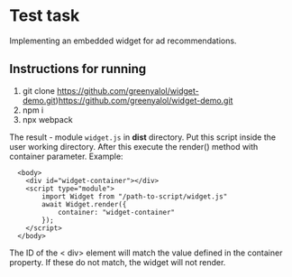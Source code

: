 # Test task
Implementing an embedded widget for ad recommendations.
## Instructions for running
1. git clone https://github.com/greenyalol/widget-demo.git)https://github.com/greenyalol/widget-demo.git
2. npm i
3. npx webpack

The result - module <code>widget.js</code> in **dist** directory. Put this script inside the user working directory. After this execute the render() method with container parameter. Example:

```
  <body>
    <div id="widget-container"></div>
    <script type="module">
        import Widget from "/path-to-script/widget.js"
        await Widget.render({
            container: "widget-container"
        });
    </script>
  </body>
```

The ID of the < div> element will match the value defined in the container property.
If these do not match, the widget will not render.

